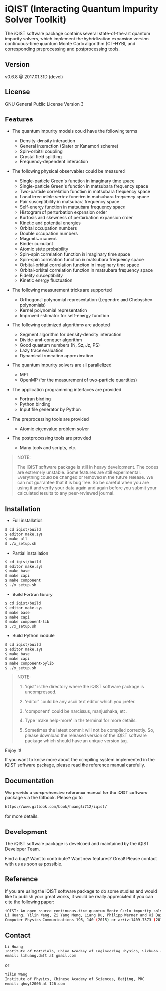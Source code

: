 # iQIST (Interacting Quantum Impurity Solver Toolkit)

The iQIST software package contains several state-of-the-art quantum impurity solvers, which implement the hybridization expansion version continuous-time quantum Monte Carlo algorithm (CT-HYB), and corresponding preprocessing and postprocessing tools.

## Version

v0.6.8 @ 2017.01.31D (devel)

## License

GNU General Public License Version 3

## Features

* The quantum impurity models could have the following terms
    * Density-density interaction
    * General interaction (Slater or Kanamori scheme)
    * Spin-orbital coupling
    * Crystal field splitting
    * Frequency-dependent interaction

* The following physical observables could be measured
    * Single-particle Green's function in imaginary time space
    * Single-particle Green's function in matsubara frequency space
    * Two-particle correlation function in matsubara frequency space
    * Local irreducible vertex function in matsubara frequency space
    * Pair susceptibility in matsubara frequency space
    * Self-energy function in matsubara frequency space
    * Histogram of perturbation expansion order
    * Kurtosis and skewness of perturbation expansion order
    * Kinetic and potential energies
    * Orbital occupation numbers
    * Double occupation numbers
    * Magnetic moment
    * Binder cumulant
    * Atomic state probability
    * Spin-spin correlation function in imaginary time space
    * Spin-spin correlation function in matsubara frequency space
    * Orbital-orbital correlation function in imaginary time space
    * Orbital-orbital correlation function in matsubara frequency space
    * Fidelity susceptibility
    * Kinetic energy fluctuation

* The following measurement tricks are supported
    * Orthogonal polynomial representation (Legendre and Chebyshev polynomials)
    * Kernel polynomial representation
    * Improved estimator for self-energy function

* The following optimized algorithms are adopted
    * Segment algorithm for density-density interaction
    * Divide-and-conquer algorithm
    * Good quantum numbers (N, Sz, Jz, PS)
    * Lazy trace evaluation
    * Dynamical truncation approximation

* The quantum impurity solvers are all parallelized
    * MPI
    * OpenMP (for the measurement of two-particle quantities)

* The application programming interfaces are provided
    * Fortran binding
    * Python binding
    * Input file generator by Python

* The preprocessing tools are provided
    * Atomic eigenvalue problem solver

* The postprocessing tools are provided
    * Many tools and scripts, etc.

> NOTE:
>
> The iQIST software package is still in heavy development. The codes are extremely unstable. Some features are still experimental. Everything could be changed or removed in the future release. We can not guarantee that it is bug free. So be careful when you are using it and verify your data again and again before you submit your calculated results to any peer-reviewed journal.

## Installation

* Full installation

```sh
$ cd iqist/build
$ editor make.sys
$ make all
$ ./x_setup.sh
```

* Partial installation

```sh
$ cd iqist/build
$ editor make.sys
$ make base
$ make capi
$ make component
$ ./x_setup.sh
```

* Build Fortran library

```sh
$ cd iqist/build
$ editor make.sys
$ make base
$ make capi
$ make component-lib
$ ./x_setup.sh
```

* Build Python module

```sh
$ cd iqist/build
$ editor make.sys
$ make base
$ make capi
$ make component-pylib
$ ./x_setup.sh
```

> NOTE:
>
> 1. 'iqist' is the directory where the iQIST software package is uncompressed.
>
> 2. 'editor' could be any ascii text editor which you prefer.
>
> 3. 'component' could be narcissus, manjushaka, etc.
>
> 4. Type 'make help-more' in the terminal for more details.
>
> 5. Sometimes the latest commit will not be compiled correctly. So, please download the released version of the iQIST software package which should have an unique version tag.

Enjoy it!

If you want to know more about the compiling system implemented in the iQIST software package, please read the reference manual carefully.

## Documentation

We provide a comprehensive reference manual for the iQIST software package via the Gitbook. Please go to:

```sh
https://www.gitbook.com/book/huangli712/iqist/
```

for more details.

## Development

The iQIST software package is developed and maintained by the iQIST Developer Team.

Find a bug? Want to contribute? Want new features? Great! Please contact with us as soon as possible.

## Reference

If you are using the iQIST software package to do some studies and would like to publish your great works, it would be really appreciated if you can cite the following paper:

```sh
iQIST: An open source continuous-time quantum Monte Carlo impurity solver toolkit
Li Huang, Yilin Wang, Zi Yang Meng, Liang Du, Philipp Werner and Xi Dai
Computer Physics Communications 195, 140 (2015) or arXiv:1409.7573 (2014)
```

## Contact

```sh
Li Huang
Institute of Materials, China Academy of Engineering Physics, Sichuan Jiangyou, PRC
email: lihuang.dmft at gmail.com
```

or

```sh
Yilin Wang
Institute of Physics, Chinese Academy of Sciences, Beijing, PRC
email: qhwyl2006 at 126.com
```
